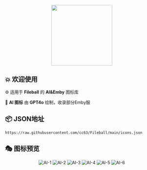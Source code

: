 <div align="center">
 <img src="https://raw.githubusercontent.com/cc63/Fileball/main/Fileball.png" width="200">
</div>

## 💥 欢迎使用

⚙️ 适用于 **Fileball** 的 **AI&Emby** 图标库

📝 **AI 图标** 由 **GPT4o** 绘制，收录部分Emby服


## 📦 **JSON地址**

```
https://raw.githubusercontent.com/cc63/Fileball/main/icons.json
```

## 🎭 图标预览
<div align="center">

![AI-1](https://raw.githubusercontent.com/cc63/Fileball/main/icons/AI-Traffic-Tank.png)
![AI-2](https://raw.githubusercontent.com/cc63/Fileball/main/icons/AI-Traffic-Car.png)
![AI-3](https://raw.githubusercontent.com/cc63/Fileball/main/icons/AI-Fruit-Pear.png)
![AI-4](https://raw.githubusercontent.com/cc63/Fileball/main/icons/AI-Fruit-Animal.png)
![AI-5](https://raw.githubusercontent.com/cc63/Fileball/main/icons/AI-Animal-Bat.png)
![AI-6](https://raw.githubusercontent.com/cc63/Fileball/main/icons/AI-Animal-Magpie.png)



</div>

